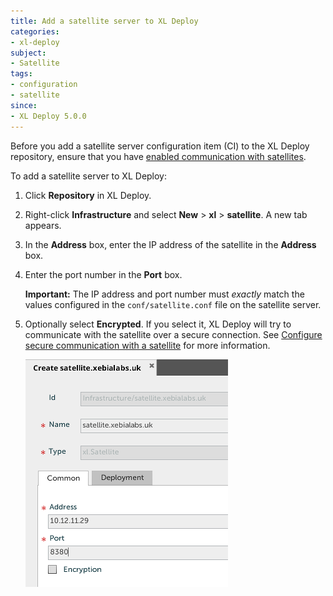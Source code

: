 ```yaml
---
title: Add a satellite server to XL Deploy
categories:
- xl-deploy
subject:
- Satellite
tags:
- configuration
- satellite
since:
- XL Deploy 5.0.0
---
```


Before you add a satellite server configuration item (CI) to the XL Deploy repository, ensure that you have [enabled communication with satellites](/xl-deploy/how-to/configure-xl-deploy-to-communicate-with-satellites.html).

To add a satellite server to XL Deploy:

1. Click **Repository** in XL Deploy.
2. Right-click **Infrastructure** and select **New** > **xl** > **satellite**. A new tab appears.
3. In the **Address** box, enter the IP address of the satellite in the **Address** box.
4. Enter the port number in the **Port** box.

    **Important:** The IP address and port number must *exactly* match the values configured in the `conf/satellite.conf` file on the satellite server.

5. Optionally select **Encrypted**. If you select it, XL Deploy will try to communicate with the satellite over a secure connection. See [Configure secure communication with a satellite](/xl-deploy/how-to/configure-secure-communication-with-a-satellite.html) for more information.

    ![image](images/satellite-ci-configuration.png) 
